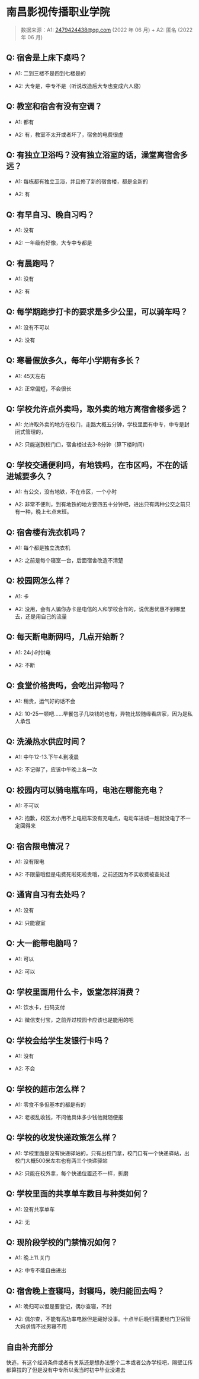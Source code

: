 # 南昌影视传播职业学院

> 数据来源：A1: 2479424438@qq.com (2022 年 06 月) + A2: 匿名 (2022 年 06 月)

## Q: 宿舍是上床下桌吗？

- A1: 二到三楼不是四到七楼是的

- A2: 大专是，中专不是（听说改造后大专也变成六人寝）

## Q: 教室和宿舍有没有空调？

- A1: 都有

- A2: 有，教室不太开或者坏了，宿舍的电费很虚

## Q: 有独立卫浴吗？没有独立浴室的话，澡堂离宿舍多远？

- A1: 每栋都有独立卫浴，并且修了新的宿舍楼，都是全新的

- A2: 有

## Q: 有早自习、晚自习吗？

- A1: 没有

- A2: 一年级有好像，大专中专都是

## Q: 有晨跑吗？

- A1: 没有

- A2: 有

## Q: 每学期跑步打卡的要求是多少公里，可以骑车吗？

- A1: 没有不可以

- A2: 没有

## Q: 寒暑假放多久，每年小学期有多长？

- A1: 45天左右

- A2: 正常偏短，不会很长

## Q: 学校允许点外卖吗，取外卖的地方离宿舍楼多远？

- A1: 允许取外卖的地方在校门，走路大概五分钟，学校里面有中专，中专是封闭式管理的，

- A2: 只能送到校门口，宿舍楼过去3-8分钟（算下楼时间）

## Q: 学校交通便利吗，有地铁吗，在市区吗，不在的话进城要多久？

- A1: 有公交，没有地铁，不在市区，一个小时

- A2: 非常不便利，到有地铁的地方要四五十分钟吧，进出只有两种公交之前只有一种，晚上七点末班。

## Q: 宿舍楼有洗衣机吗？

- A1: 每个都是独立洗衣机

- A2: 之前是每个寝室一台，后面宿舍改造不清楚

## Q: 校园网怎么样？

- A1: 卡

- A2: 没用，会有人骗你办卡是电信的人和学校合作的，说优惠优惠不到哪里去，还是用自己的流量

## Q: 每天断电断网吗，几点开始断？

- A1: 24小时供电

- A2: 不断

## Q: 食堂价格贵吗，会吃出异物吗？

- A1: 稍贵，运气好的话不会

- A2: 10-25一顿吧……早餐包子几块钱的也有，异物比较随缘看店家，因为是私人承包

## Q: 洗澡热水供应时间？

- A1: 中午12-13.下午4.到凌晨

- A2: 不记得了，应该中午晚上各一次

## Q: 校园内可以骑电瓶车吗，电池在哪能充电？

- A1: 不可以

- A2: 抱歉，校区太小用不上电瓶车没有充电点，电动车进城一趟就没电了不一定回得来

## Q: 宿舍限电情况？

- A1: 没有限电

- A2: 不限量哦但是电费死啦死啦贵哦，之前还因为不实收费被查处过

## Q: 通宵自习有去处吗？

- A1: 没有

- A2: 只能寝室

## Q: 大一能带电脑吗？

- A1: 可以

- A2: 可以

## Q: 学校里面用什么卡，饭堂怎样消费？

- A1: 饮水卡，扫码支付

- A2: 微信支付宝，之前弄过校园卡应该也是能用的吧

## Q: 学校会给学生发银行卡吗？

- A1: 没有

- A2: 不会

## Q: 学校的超市怎么样？

- A1: 零食不多但基本的都是有的

- A2: 老板乱收钱，不问他具体多少钱他就随便报

## Q: 学校的收发快递政策怎么样？

- A1: 学校里面是没有快递驿站的，只有出校门拿，校门口有一个快递驿站，出校门大概500米左右也有两三个快递驿站

- A2: 只能在校外拿，每个快递位置还不一样，折磨

## Q: 学校里面的共享单车数目与种类如何？

- A1: 没有共享单车

- A2: 无

## Q: 现阶段学校的门禁情况如何？

- A1: 晚上11.关门

- A2: 中专不能自由进出

## Q: 宿舍晚上查寝吗，封寝吗，晚归能回去吗？

- A1: 晚归可以但是要登记，偶尔查寝，不封

- A2: 偶尔查，不能有高功率电器但是藏好没事。十点半后晚归需要给门卫宿管大妈求情不过男寝不用

## 自由补充部分

快逃，有这个经济条件或者有关系还是想办法整个二本或者公办学校吧，隔壁江传都算拉的了但是没有中专所以我当时初中毕业没进去